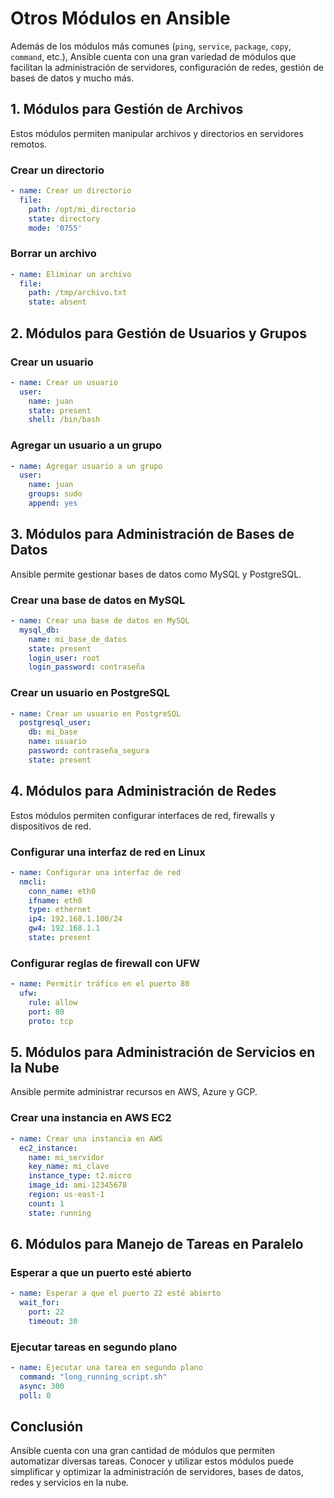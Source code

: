 # Otros Módulos en Ansible

Además de los módulos más comunes (`ping`, `service`, `package`, `copy`, `command`, etc.), Ansible cuenta con una gran variedad de módulos que facilitan la administración de servidores, configuración de redes, gestión de bases de datos y mucho más.

## 1. Módulos para Gestión de Archivos
Estos módulos permiten manipular archivos y directorios en servidores remotos.

### Crear un directorio
```yaml
- name: Crear un directorio
  file:
    path: /opt/mi_directorio
    state: directory
    mode: '0755'
```

### Borrar un archivo
```yaml
- name: Eliminar un archivo
  file:
    path: /tmp/archivo.txt
    state: absent
```

## 2. Módulos para Gestión de Usuarios y Grupos

### Crear un usuario
```yaml
- name: Crear un usuario
  user:
    name: juan
    state: present
    shell: /bin/bash
```

### Agregar un usuario a un grupo
```yaml
- name: Agregar usuario a un grupo
  user:
    name: juan
    groups: sudo
    append: yes
```

## 3. Módulos para Administración de Bases de Datos
Ansible permite gestionar bases de datos como MySQL y PostgreSQL.

### Crear una base de datos en MySQL
```yaml
- name: Crear una base de datos en MySQL
  mysql_db:
    name: mi_base_de_datos
    state: present
    login_user: root
    login_password: contraseña
```

### Crear un usuario en PostgreSQL
```yaml
- name: Crear un usuario en PostgreSQL
  postgresql_user:
    db: mi_base
    name: usuario
    password: contraseña_segura
    state: present
```

## 4. Módulos para Administración de Redes
Estos módulos permiten configurar interfaces de red, firewalls y dispositivos de red.

### Configurar una interfaz de red en Linux
```yaml
- name: Configurar una interfaz de red
  nmcli:
    conn_name: eth0
    ifname: eth0
    type: ethernet
    ip4: 192.168.1.100/24
    gw4: 192.168.1.1
    state: present
```

### Configurar reglas de firewall con UFW
```yaml
- name: Permitir tráfico en el puerto 80
  ufw:
    rule: allow
    port: 80
    proto: tcp
```

## 5. Módulos para Administración de Servicios en la Nube
Ansible permite administrar recursos en AWS, Azure y GCP.

### Crear una instancia en AWS EC2
```yaml
- name: Crear una instancia en AWS
  ec2_instance:
    name: mi_servidor
    key_name: mi_clave
    instance_type: t2.micro
    image_id: ami-12345678
    region: us-east-1
    count: 1
    state: running
```

## 6. Módulos para Manejo de Tareas en Paralelo

### Esperar a que un puerto esté abierto
```yaml
- name: Esperar a que el puerto 22 esté abierto
  wait_for:
    port: 22
    timeout: 30
```

### Ejecutar tareas en segundo plano
```yaml
- name: Ejecutar una tarea en segundo plano
  command: "long_running_script.sh"
  async: 300
  poll: 0
```

## Conclusión
Ansible cuenta con una gran cantidad de módulos que permiten automatizar diversas tareas. Conocer y utilizar estos módulos puede simplificar y optimizar la administración de servidores, bases de datos, redes y servicios en la nube.
